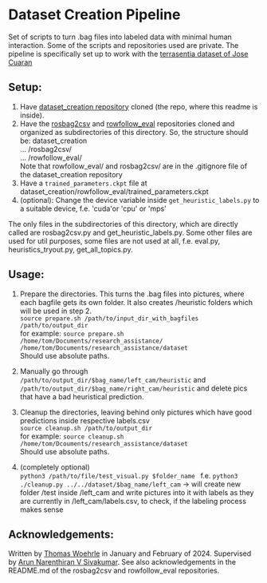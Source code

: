# Dataset Creation Pipeline

Set of scripts to turn .bag files into labeled data with minimal human interaction.
Some of the scripts and repositories used are private.
The pipeline is specifically set up to work with the [terrasentia dataset of Jose Cuaran](https://github.com/jrcuaranv/terrasentia-dataset)

## Setup:

1. Have [dataset_creation repository](https://github.com/thomas-woehrle/dataset_creation) cloned (the repo, where this readme is inside).
2. Have the [rosbag2csv](https://github.com/thomas-woehrle/rosbag2csv) and [rowfollow_eval](https://github.com/thomas-woehrle/rowfollow_eval) repositories cloned and organized as subdirectories of this directory.
   So, the structure should be:
   dataset_creation
   <br> ... /rosbag2csv/
   <br>... /rowfollow_eval/
   <br>Note that rowfollow_eval/ and rosbag2csv/ are in the .gitignore file of the dataset_creation repository
4. Have a `trained_parameters.ckpt` file at dataset_creation/rowfollow_eval/trained_parameters.ckpt
5. (optional): Change the device variable inside `get_heuristic_labels.py` to a suitable device, f.e. 'cuda'or 'cpu' or 'mps'

The only files in the subdirectories of this directory, which are directly called are rosbag2csv.py and get_heuristic_labels.py.
Some other files are used for util purposes, some files are not used at all, f.e. eval.py, heuristics_tryout.py, get_all_topics.py.

## Usage:

1. Prepare the directories. This turns the .bag files into pictures, where each bagfile gets its own folder. It also creates /heuristic folders which will be used in step 2.
   <br>
   `source prepare.sh /path/to/input_dir_with_bagfiles /path/to/output_dir`
   <br>for example:
   `source prepare.sh /home/tom/Documents/research_assistance/ /home/tom/Documents/research_assistance/dataset`
   <br>Should use absolute paths.

2. 
   Manually go through `/path/to/output_dir/$bag_name/left_cam/heuristic` and `/path/to/output_dir/$bag_name/right_cam/heuristic` and delete pics that have a bad heuristical prediction.

3. 
   Cleanup the directories, leaving behind only pictures which have good predictions inside respective labels.csv
   <br>
   `source cleanup.sh /path/to/output_dir`
   <br>for example:
   `source cleanup.sh /home/tom/Dcouments/research_assistance/dataset`
   <br>Should use absolute paths.

4. (completely optional)
   <br>
   `python3 /path/to/file/test_visual.py $folder_name `
   f.e. `python3 ./cleanup.py ../../dataset/$bag_name/left_cam`
   -> will create new folder /test inside /left_cam and write pictures into it with labels as they are currently in /left_cam/labels.csv,
   to check, if the labeling process makes sense

## Acknowledgements:

Written by [Thomas Woehrle](https://github.com/thomas-woehrle) in January and February of 2024. Supervised by [Arun Narenthiran V Sivakumar](https://github.com/ansivakumar).
See also acknowledgements in the README.md of the rosbag2csv and rowfollow_eval repositories.
